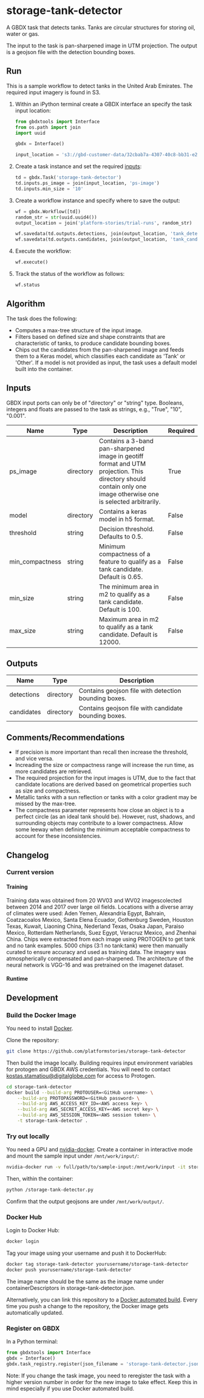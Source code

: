 # storage-tank-detector

A GBDX task that detects tanks. Tanks are circular structures for storing oil, water or gas.

The input to the task is pan-sharpened image in UTM projection. The output is a geojson file with the detection bounding boxes.



## Run

This is a sample workflow to detect tanks in the United Arab Emirates. The required input imagery is found in S3.

1. Within an iPython terminal create a GBDX interface an specify the task input location:

    ```python
    from gbdxtools import Interface
    from os.path import join
    import uuid

    gbdx = Interface()

    input_location = 's3://gbd-customer-data/32cbab7a-4307-40c8-bb31-e2de32f940c2/platform-stories/storage-tank-detector/'
    ```

2. Create a task instance and set the required [inputs](#inputs):

    ```python
    td = gbdx.Task('storage-tank-detector')
    td.inputs.ps_image = join(input_location, 'ps-image')
    td.inputs.min_size = '10'
    ```

3. Create a workflow instance and specify where to save the output:

    ```python
    wf = gbdx.Workflow([td])
    random_str = str(uuid.uuid4())
    output_location = join('platform-stories/trial-runs', random_str)

    wf.savedata(td.outputs.detections, join(output_location, 'tank_detections'))
    wf.savedata(td.outputs.candidates, join(output_location, 'tank_candidates'))
    ```

5. Execute the workflow:

    ```python
    wf.execute()
    ```

6. Track the status of the workflow as follows:

    ```python
    wf.status
    ```

## Algorithm

The task does the following:

+ Computes a max-tree structure of the input image.
+ Filters based on defined size and shape constraints that are characteristic of tanks, to produce candidate bounding boxes.
+ Chips out the candidates from the pan-sharpened image and feeds them to a Keras model, which classifies each candidate as 'Tank' or 'Other'. If a model is not provided as input, the task uses a default model built into the container.



## Inputs

GBDX input ports can only be of "directory" or "string" type. Booleans, integers and floats are passed to the task as strings, e.g., "True", "10", "0.001".

| Name  | Type | Description | Required |
|---|---|---|---|
| ps_image | directory | Contains a 3-band pan-sharpened image in geotiff format and UTM projection. This directory should contain only one image otherwise one is selected arbitrarily. | True |
| model | directory | Contains a keras model in h5 format. | False |
| threshold | string | Decision threshold. Defaults to 0.5. | False |
| min_compactness | string | Minimum compactness of a feature to qualify as a tank candidate. Default is 0.65. | False |
| min_size | string | The minimum area in m2 to qualify as a tank candidate. Default is 100. | False |
| max_size | string | Maximum area in m2 to qualify as a tank candidate. Default is 12000. | False |


## Outputs

| Name  | Type | Description |
|---|---|---|
| detections | directory | Contains geojson file with detection bounding boxes. |
| candidates | directory | Contains geojson file with candidate bounding boxes. |

## Comments/Recommendations

+ If precision is more important than recall then increase the threshold, and vice versa.
+ Increading the size or compactness range will increase the run time, as more candidates are retrieved.
+ The required projection for the input images is UTM, due to the fact that candidate locations are derived based on geometrical properties such as size and compactness.
+ Metallic tanks with a sun reflection or tanks with a color gradient may be missed by the max-tree.
+ The compactness parameter represents how close an object is to a perfect circle (as an ideal tank should be). However, rust, shadows, and surrounding objects may contribute to a lower compactness. Allow some leeway when defining the minimum acceptable compactness to account for these inconsistencies.

## Changelog

### Current version

#### Training

Training data was obtained from 20 WV03 and WV02 imagescolected between 2014 and 2017 over large oil fields. Locations with a diverse array of climates were used: Aden Yemen, Alexandria Egypt, Bahrain, Coatzacoalos Mexico, Santa Elena Ecuador, Gothenburg Sweden, Houston Texas, Kuwait, Liaoning China, Nederland Texas, Osaka Japan, Paraiso Mexico, Rotterdam Netherlands, Suez Egypt, Veracruz Mexico, and Zhenhai China. Chips were extracted from each image using PROTOGEN to get tank and no tank examples. 5000 chips (3:1 no tank:tank) were then manually curated to ensure accuracy and used as training data. The imagery was atmospherically compensated and pan-sharpened. The architecture of the neural network is VGG-16 and was pretrained on the imagenet dataset.

#### Runtime



## Development

### Build the Docker Image

You need to install [Docker](https://docs.docker.com/engine/installation).

Clone the repository:

```bash
git clone https://github.com/platformstories/storage-tank-detector
```

Then build the image locally. Building requires input environment variables for protogen and GBDX AWS credentials. You will need to contact kostas.stamatiou@digitalglobe.com for access to Protogen.

```bash
cd storage-tank-detector
docker build --build-arg PROTOUSER=<GitHub username> \
    --build-arg PROTOPASSWORD=<GitHub password> \
    --build-arg AWS_ACCESS_KEY_ID=<AWS access key> \
    --build-arg AWS_SECRET_ACCESS_KEY=<AWS secret key> \
    --build-arg AWS_SESSION_TOKEN=<AWS session token> \
    -t storage-tank-detector .
```

### Try out locally

You need a GPU and [nvidia-docker](https://github.com/NVIDIA/nvidia-docker). Create a container in interactive mode and mount the sample input under `/mnt/work/input/`:

```bash
nvidia-docker run -v full/path/to/sample-input:/mnt/work/input -it storage-tank-detector
```

Then, within the container:

```bash
python /storage-tank-detector.py
```

Confirm that the output geojsons are under `/mnt/work/output/`.

### Docker Hub

Login to Docker Hub:

```bash
docker login
```

Tag your image using your username and push it to DockerHub:

```bash
docker tag storage-tank-detector yourusername/storage-tank-detector
docker push yourusername/storage-tank-detector
```

The image name should be the same as the image name under containerDescriptors in storage-tank-detector.json.

Alternatively, you can link this repository to a [Docker automated build](https://docs.docker.com/docker-hub/builds/). Every time you push a change to the repository, the Docker image gets automatically updated.

### Register on GBDX

In a Python terminal:
```python
from gbdxtools import Interface
gbdx = Interface()
gbdx.task_registry.register(json_filename = 'storage-tank-detector.json')
```

Note: If you change the task image, you need to reregister the task with a higher version number in order for the new image to take effect. Keep this in mind especially if you use Docker automated build.
